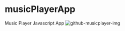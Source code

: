 # musicPlayerApp
Music Player Javascript App
![github-musicplayer-img](https://user-images.githubusercontent.com/88369946/181774923-177a7ca4-b0ec-43c5-8278-a5e43686af2a.PNG)
